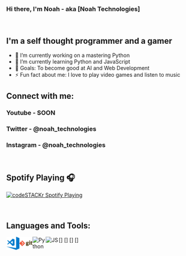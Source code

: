### Hi there, I'm Noah - aka [Noah Technologies]

<br />

## I'm a self thought programmer and a gamer

- 🔭 I’m currently working on a mastering Python
- 🌱 I’m currently learning Python and JavaScript 
- 🥅 Goals: To become good at AI and Web Development
- ⚡ Fun fact about me: I love to play video games and listen to music

## Connect with me:

### Youtube - SOON
### Twitter - @noah_technologies
### Instagram - @noah_technologies

<br />

## Spotify Playing 🎧
[<img src="https://now-playing-codestackr.vercel.app/api/spotify-playing" alt="codeSTACKr Spotify Playing" width="350" />](https://open.spotify.com/track/7iwnyFLjOXxdWFEkYGreuW)

<br />

## Languages and Tools:

[<img align="left" alt="Visual Studio Code" width="35px" src="https://raw.githubusercontent.com/github/explore/80688e429a7d4ef2fca1e82350fe8e3517d3494d/topics/visual-studio-code/visual-studio-code.png" />]
[<img align="left" alt="Git" width="35px" src="https://raw.githubusercontent.com/github/explore/80688e429a7d4ef2fca1e82350fe8e3517d3494d/topics/git/git.png" />]
[<img align="left" alt="Python" width="35px" src="https://github.com/jalbertsr/logo-badge-images/blob/master/img/rsz_python.png" />]
[<img align="left" alt="JS" width="35px" src="http://3con14.biz/code/_data/js/intro/js-logo.png" />]

<br />
